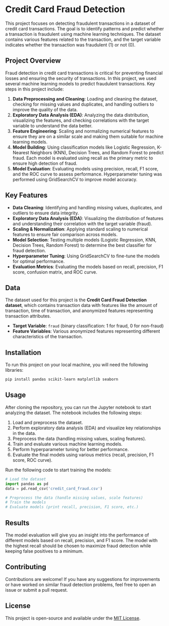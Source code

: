 # Credit Card Fraud Detection

This project focuses on detecting fraudulent transactions in a dataset of credit card transactions. The goal is to identify patterns and predict whether a transaction is fraudulent using machine learning techniques. The dataset contains various features related to the transaction, and the target variable indicates whether the transaction was fraudulent (1) or not (0).

## Project Overview

Fraud detection in credit card transactions is critical for preventing financial losses and ensuring the security of transactions. In this project, we used several machine learning models to predict fraudulent transactions. Key steps in this project include:

1. **Data Preprocessing and Cleaning**: Loading and cleaning the dataset, checking for missing values and duplicates, and handling outliers to improve the quality of the data.
2. **Exploratory Data Analysis (EDA)**: Analyzing the data distribution, visualizing the features, and checking correlations with the target variable to understand the data better.
3. **Feature Engineering**: Scaling and normalizing numerical features to ensure they are on a similar scale and making them suitable for machine learning models.
4. **Model Building**: Using classification models like Logistic Regression, K-Nearest Neighbors (KNN), Decision Trees, and Random Forest to predict fraud. Each model is evaluated using recall as the primary metric to ensure high detection of fraud.
5. **Model Evaluation**: Evaluating models using precision, recall, F1 score, and the ROC curve to assess performance. Hyperparameter tuning was performed using GridSearchCV to improve model accuracy.

## Key Features

- **Data Cleaning**: Identifying and handling missing values, duplicates, and outliers to ensure data integrity.
- **Exploratory Data Analysis (EDA)**: Visualizing the distribution of features and understanding their correlation with the target variable (fraud).
- **Scaling & Normalization**: Applying standard scaling to numerical features to ensure fair comparison across models.
- **Model Selection**: Testing multiple models (Logistic Regression, KNN, Decision Trees, Random Forest) to determine the best classifier for fraud detection.
- **Hyperparameter Tuning**: Using GridSearchCV to fine-tune the models for optimal performance.
- **Evaluation Metrics**: Evaluating the models based on recall, precision, F1 score, confusion matrix, and ROC curve.

## Data

The dataset used for this project is the **Credit Card Fraud Detection dataset**, which contains transaction data with features like the amount of transaction, time of transaction, and anonymized features representing transaction attributes.

- **Target Variable**: `fraud` (binary classification: 1 for fraud, 0 for non-fraud)
- **Feature Variables**: Various anonymized features representing different characteristics of the transaction.

## Installation

To run this project on your local machine, you will need the following libraries:

```bash
pip install pandas scikit-learn matplotlib seaborn
```

## Usage

After cloning the repository, you can run the Jupyter notebook to start analyzing the dataset. The notebook includes the following steps:

1. Load and preprocess the dataset.
2. Perform exploratory data analysis (EDA) and visualize key relationships in the data.
3. Preprocess the data (handling missing values, scaling features).
4. Train and evaluate various machine learning models.
5. Perform hyperparameter tuning for better performance.
6. Evaluate the final models using various metrics (recall, precision, F1 score, ROC curve).

Run the following code to start training the models:

```python
# Load the dataset
import pandas as pd
data = pd.read_csv('credit_card_fraud.csv')

# Preprocess the data (handle missing values, scale features)
# Train the models
# Evaluate models (print recall, precision, F1 score, etc.)
```

## Results

The model evaluation will give you an insight into the performance of different models based on recall, precision, and F1 score. The model with the highest recall should be chosen to maximize fraud detection while keeping false positives to a minimum.

## Contributing

Contributions are welcome! If you have any suggestions for improvements or have worked on similar fraud detection problems, feel free to open an issue or submit a pull request.

## License

This project is open-source and available under the [MIT License](LICENSE).
